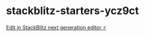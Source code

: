 # stackblitz-starters-ycz9ct

[Edit in StackBlitz next generation editor ⚡️](https://stackblitz.com/~/github.com/ChristianAlonso16/stackblitz-starters-ycz9ct)